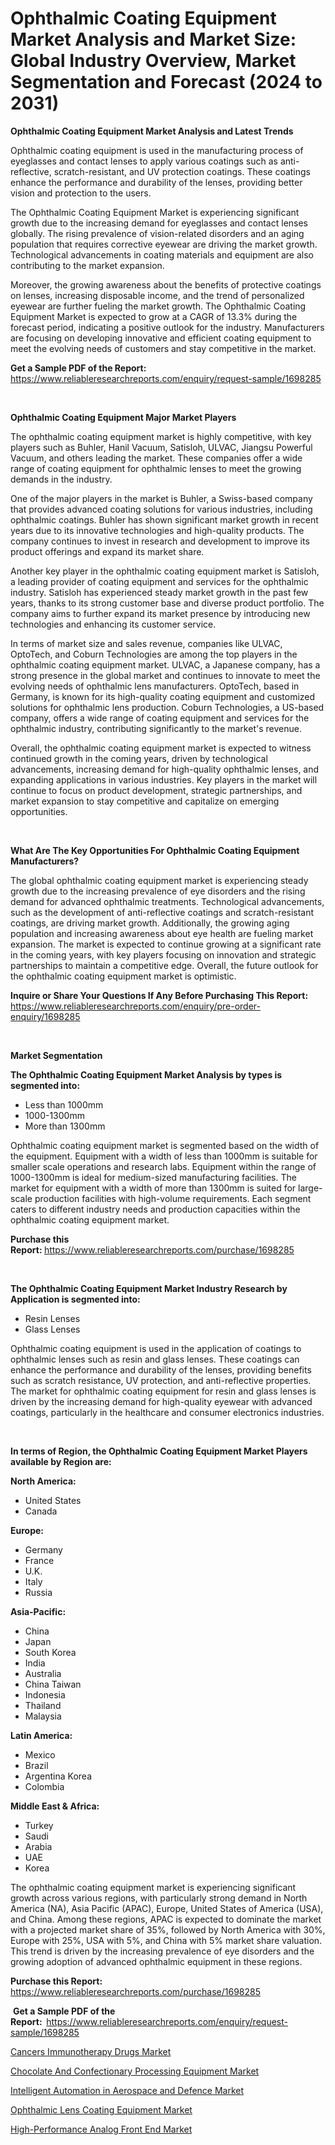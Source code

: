 <p><h1>Ophthalmic Coating Equipment Market Analysis and Market Size: Global Industry Overview, Market Segmentation and Forecast (2024 to 2031)</h1></p><p><strong>Ophthalmic Coating Equipment Market Analysis and Latest Trends</strong></p>
<p><p>Ophthalmic coating equipment is used in the manufacturing process of eyeglasses and contact lenses to apply various coatings such as anti-reflective, scratch-resistant, and UV protection coatings. These coatings enhance the performance and durability of the lenses, providing better vision and protection to the users.</p><p>The Ophthalmic Coating Equipment Market is experiencing significant growth due to the increasing demand for eyeglasses and contact lenses globally. The rising prevalence of vision-related disorders and an aging population that requires corrective eyewear are driving the market growth. Technological advancements in coating materials and equipment are also contributing to the market expansion.</p><p>Moreover, the growing awareness about the benefits of protective coatings on lenses, increasing disposable income, and the trend of personalized eyewear are further fueling the market growth. The Ophthalmic Coating Equipment Market is expected to grow at a CAGR of 13.3% during the forecast period, indicating a positive outlook for the industry. Manufacturers are focusing on developing innovative and efficient coating equipment to meet the evolving needs of customers and stay competitive in the market.</p></p>
<p><strong>Get a Sample PDF of the Report:&nbsp;</strong> <a href="https://www.reliableresearchreports.com/enquiry/request-sample/1698285">https://www.reliableresearchreports.com/enquiry/request-sample/1698285</a></p>
<p>&nbsp;</p>
<p><strong>Ophthalmic Coating Equipment Major Market Players</strong></p>
<p><p>The ophthalmic coating equipment market is highly competitive, with key players such as Buhler, Hanil Vacuum, Satisloh, ULVAC, Jiangsu Powerful Vacuum, and others leading the market. These companies offer a wide range of coating equipment for ophthalmic lenses to meet the growing demands in the industry.</p><p>One of the major players in the market is Buhler, a Swiss-based company that provides advanced coating solutions for various industries, including ophthalmic coatings. Buhler has shown significant market growth in recent years due to its innovative technologies and high-quality products. The company continues to invest in research and development to improve its product offerings and expand its market share.</p><p>Another key player in the ophthalmic coating equipment market is Satisloh, a leading provider of coating equipment and services for the ophthalmic industry. Satisloh has experienced steady market growth in the past few years, thanks to its strong customer base and diverse product portfolio. The company aims to further expand its market presence by introducing new technologies and enhancing its customer service.</p><p>In terms of market size and sales revenue, companies like ULVAC, OptoTech, and Coburn Technologies are among the top players in the ophthalmic coating equipment market. ULVAC, a Japanese company, has a strong presence in the global market and continues to innovate to meet the evolving needs of ophthalmic lens manufacturers. OptoTech, based in Germany, is known for its high-quality coating equipment and customized solutions for ophthalmic lens production. Coburn Technologies, a US-based company, offers a wide range of coating equipment and services for the ophthalmic industry, contributing significantly to the market's revenue.</p><p>Overall, the ophthalmic coating equipment market is expected to witness continued growth in the coming years, driven by technological advancements, increasing demand for high-quality ophthalmic lenses, and expanding applications in various industries. Key players in the market will continue to focus on product development, strategic partnerships, and market expansion to stay competitive and capitalize on emerging opportunities.</p></p>
<p>&nbsp;</p>
<p><strong>What Are The Key Opportunities For Ophthalmic Coating Equipment Manufacturers?</strong></p>
<p><p>The global ophthalmic coating equipment market is experiencing steady growth due to the increasing prevalence of eye disorders and the rising demand for advanced ophthalmic treatments. Technological advancements, such as the development of anti-reflective coatings and scratch-resistant coatings, are driving market growth. Additionally, the growing aging population and increasing awareness about eye health are fueling market expansion. The market is expected to continue growing at a significant rate in the coming years, with key players focusing on innovation and strategic partnerships to maintain a competitive edge. Overall, the future outlook for the ophthalmic coating equipment market is optimistic.</p></p>
<p><strong>Inquire or Share Your Questions If Any Before Purchasing This Report:</strong> <a href="https://www.reliableresearchreports.com/enquiry/pre-order-enquiry/1698285">https://www.reliableresearchreports.com/enquiry/pre-order-enquiry/1698285</a></p>
<p>&nbsp;</p>
<p><strong>Market Segmentation</strong></p>
<p><strong>The Ophthalmic Coating Equipment Market Analysis by types is segmented into:</strong></p>
<p><ul><li>Less than 1000mm</li><li>1000-1300mm</li><li>More than 1300mm</li></ul></p>
<p><p>Ophthalmic coating equipment market is segmented based on the width of the equipment. Equipment with a width of less than 1000mm is suitable for smaller scale operations and research labs. Equipment within the range of 1000-1300mm is ideal for medium-sized manufacturing facilities. The market for equipment with a width of more than 1300mm is suited for large-scale production facilities with high-volume requirements. Each segment caters to different industry needs and production capacities within the ophthalmic coating equipment market.</p></p>
<p><strong>Purchase this Report:&nbsp;</strong><a href="https://www.reliableresearchreports.com/purchase/1698285">https://www.reliableresearchreports.com/purchase/1698285</a></p>
<p>&nbsp;</p>
<p><strong>The Ophthalmic Coating Equipment Market Industry Research by Application is segmented into:</strong></p>
<p><ul><li>Resin Lenses</li><li>Glass Lenses</li></ul></p>
<p><p>Ophthalmic coating equipment is used in the application of coatings to ophthalmic lenses such as resin and glass lenses. These coatings can enhance the performance and durability of the lenses, providing benefits such as scratch resistance, UV protection, and anti-reflective properties. The market for ophthalmic coating equipment for resin and glass lenses is driven by the increasing demand for high-quality eyewear with advanced coatings, particularly in the healthcare and consumer electronics industries.</p></p>
<p>&nbsp;</p>
<p><strong>In terms of Region, the Ophthalmic Coating Equipment Market Players available by Region are:</strong></p>
<p>
    <p> <strong> North America: </strong>
        <ul>
            <li>United States</li>
            <li>Canada</li>
        </ul>
        </p> 
    <p> <strong> Europe: </strong>
        <ul>
            <li>Germany</li>
            <li>France</li>
            <li>U.K.</li>
            <li>Italy</li>
            <li>Russia</li>
        </ul>
        </p> 
    <p> <strong> Asia-Pacific: </strong>
        <ul>
            <li>China</li>
            <li>Japan</li>
            <li>South Korea</li>
            <li>India</li>
            <li>Australia</li>
            <li>China Taiwan</li>
            <li>Indonesia</li>
            <li>Thailand</li>
            <li>Malaysia</li>
        </ul>
        </p> 
    <p> <strong> Latin America: </strong>
        <ul>
            <li>Mexico</li>
            <li>Brazil</li>
            <li>Argentina Korea</li>
            <li>Colombia</li>
        </ul>
        </p> 
    <p> <strong> Middle East & Africa: </strong>
        <ul>
            <li>Turkey</li>
            <li>Saudi</li>
            <li>Arabia</li>
            <li>UAE</li>
            <li>Korea</li>
        </ul>
    </p>
    </p>
<p><p>The ophthalmic coating equipment market is experiencing significant growth across various regions, with particularly strong demand in North America (NA), Asia Pacific (APAC), Europe, United States of America (USA), and China. Among these regions, APAC is expected to dominate the market with a projected market share of 35%, followed by North America with 30%, Europe with 25%, USA with 5%, and China with 5% market share valuation. This trend is driven by the increasing prevalence of eye disorders and the growing adoption of advanced ophthalmic equipment in these regions.</p></p>
<p><strong>Purchase this Report: </strong><a href="https://www.reliableresearchreports.com/purchase/1698285">https://www.reliableresearchreports.com/purchase/1698285</a></p>
<p>&nbsp;<strong>Get a Sample PDF of the Report:&nbsp;&nbsp;</strong><a href="https://www.reliableresearchreports.com/enquiry/request-sample/1698285">https://www.reliableresearchreports.com/enquiry/request-sample/1698285</a></p>
<p><strong></strong></p>
<p><p><a href="https://medium.com/@katlynbauch/cancers-immunotherapy-drugs-market-research-report-its-history-and-forecast-2024-to-2031-8e730bde4565">Cancers Immunotherapy Drugs Market</a></p><p><a href="https://github.com/irfadac/Market-Research-Report-List-2/blob/main/chocolate-and-confectionary-processing-equipment-market.md">Chocolate And Confectionary Processing Equipment Market</a></p><p><a href="https://medium.com/@katlynbauch/intelligent-automation-in-aerospace-and-defence-market-competitive-analysis-market-trends-and-36898617b23e">Intelligent Automation in Aerospace and Defence Market</a></p><p><a href="https://github.com/ashepherd82/Market-Research-Report-List-3/blob/main/ophthalmic-lens-coating-equipment-market.md">Ophthalmic Lens Coating Equipment Market</a></p><p><a href="https://issuu.com/reportprime-2/docs/high-performance-analog-front-end-market-size-2030">High-Performance Analog Front End Market</a></p></p>